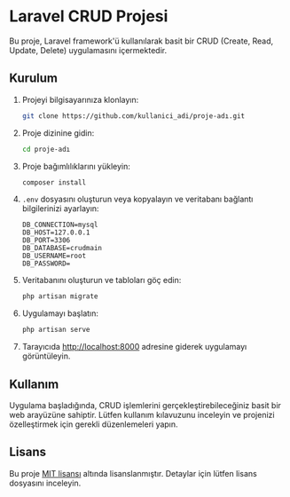 # Laravel CRUD Projesi

Bu proje, Laravel framework'ü kullanılarak basit bir CRUD (Create, Read, Update, Delete) uygulamasını içermektedir.

## Kurulum

1. Projeyi bilgisayarınıza klonlayın:

    ```bash
    git clone https://github.com/kullanici_adi/proje-adı.git
    ```

2. Proje dizinine gidin:

    ```bash
    cd proje-adı
    ```

3. Proje bağımlılıklarını yükleyin:

    ```bash
    composer install
    ```

4. `.env` dosyasını oluşturun veya kopyalayın ve veritabanı bağlantı bilgilerinizi ayarlayın:

    ```env
    DB_CONNECTION=mysql
    DB_HOST=127.0.0.1
    DB_PORT=3306
    DB_DATABASE=crudmain
    DB_USERNAME=root
    DB_PASSWORD=
    ```

5. Veritabanını oluşturun ve tabloları göç edin:

    ```bash
    php artisan migrate
    ```

6. Uygulamayı başlatın:

    ```bash
    php artisan serve
    ```

7. Tarayıcıda [http://localhost:8000](http://localhost:8000) adresine giderek uygulamayı görüntüleyin.

## Kullanım

Uygulama başladığında, CRUD işlemlerini gerçekleştirebileceğiniz basit bir web arayüzüne sahiptir. Lütfen kullanım kılavuzunu inceleyin ve projenizi özelleştirmek için gerekli düzenlemeleri yapın.

## Lisans

Bu proje [MIT lisansı](LICENSE) altında lisanslanmıştır. Detaylar için lütfen lisans dosyasını inceleyin.
